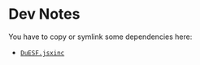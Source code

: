 # Dev Notes

You have to copy or symlink some dependencies here:

- [`DuESF.jsxinc`](https://github.com/RxLaboratory/DuESF/tree/main/dist)
